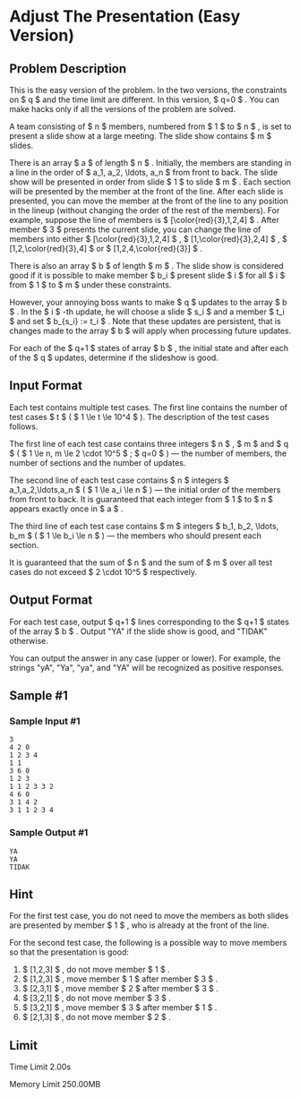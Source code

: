 # Adjust The Presentation (Easy Version)

## Problem Description

This is the easy version of the problem. In the two versions, the constraints on $ q $ and the time limit are different. In this version, $ q=0 $ . You can make hacks only if all the versions of the problem are solved.

A team consisting of $ n $ members, numbered from $ 1 $ to $ n $ , is set to present a slide show at a large meeting. The slide show contains $ m $ slides.

There is an array $ a $ of length $ n $ . Initially, the members are standing in a line in the order of $ a_1, a_2, \ldots, a_n $ from front to back. The slide show will be presented in order from slide $ 1 $ to slide $ m $ . Each section will be presented by the member at the front of the line. After each slide is presented, you can move the member at the front of the line to any position in the lineup (without changing the order of the rest of the members). For example, suppose the line of members is $ [\color{red}{3},1,2,4] $ . After member $ 3 $ presents the current slide, you can change the line of members into either $ [\color{red}{3},1,2,4] $ , $ [1,\color{red}{3},2,4] $ , $ [1,2,\color{red}{3},4] $ or $ [1,2,4,\color{red}{3}] $ .

There is also an array $ b $ of length $ m $ . The slide show is considered good if it is possible to make member $ b_i $ present slide $ i $ for all $ i $ from $ 1 $ to $ m $ under these constraints.

However, your annoying boss wants to make $ q $ updates to the array $ b $ . In the $ i $ -th update, he will choose a slide $ s_i $ and a member $ t_i $ and set $ b_{s_i} := t_i $ . Note that these updates are persistent, that is changes made to the array $ b $ will apply when processing future updates.

For each of the $ q+1 $ states of array $ b $ , the initial state and after each of the $ q $ updates, determine if the slideshow is good.

## Input Format

Each test contains multiple test cases. The first line contains the number of test cases $ t $ ( $ 1 \le t \le 10^4 $ ). The description of the test cases follows.

The first line of each test case contains three integers $ n $ , $ m $ and $ q $ ( $ 1 \le n, m \le 2 \cdot 10^5 $ ; $ q=0 $ ) — the number of members, the number of sections and the number of updates.

The second line of each test case contains $ n $ integers $ a_1,a_2,\ldots,a_n $ ( $ 1 \le a_i \le n $ ) — the initial order of the members from front to back. It is guaranteed that each integer from $ 1 $ to $ n $ appears exactly once in $ a $ .

The third line of each test case contains $ m $ integers $ b_1, b_2, \ldots, b_m $ ( $ 1 \le b_i \le n $ ) — the members who should present each section.

It is guaranteed that the sum of $ n $ and the sum of $ m $ over all test cases do not exceed $ 2 \cdot 10^5 $ respectively.

## Output Format

For each test case, output $ q+1 $ lines corresponding to the $ q+1 $ states of the array $ b $ . Output "YA" if the slide show is good, and "TIDAK" otherwise.

You can output the answer in any case (upper or lower). For example, the strings "yA", "Ya", "ya", and "YA" will be recognized as positive responses.

## Sample #1

### Sample Input #1

```
3
4 2 0
1 2 3 4
1 1
3 6 0
1 2 3
1 1 2 3 3 2
4 6 0
3 1 4 2
3 1 1 2 3 4
```

### Sample Output #1

```
YA
YA
TIDAK
```

## Hint

For the first test case, you do not need to move the members as both slides are presented by member $ 1 $ , who is already at the front of the line.

For the second test case, the following is a possible way to move members so that the presentation is good:

1. $ [1,2,3] $ , do not move member $ 1 $ .
2. $ [1,2,3] $ , move member $ 1 $ after member $ 3 $ .
3. $ [2,3,1] $ , move member $ 2 $ after member $ 3 $ .
4. $ [3,2,1] $ , do not move member $ 3 $ .
5. $ [3,2,1] $ , move member $ 3 $ after member $ 1 $ .
6. $ [2,1,3] $ , do not move member $ 2 $ .

## Limit



Time Limit
2.00s

Memory Limit
250.00MB